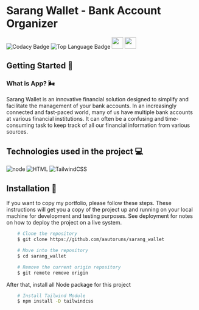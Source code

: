 # Sarang Wallet - Bank Account Organizer

![Codacy Badge](https://img.shields.io/codacy/grade/261e788060044de3b7ac80ce9bffec31?color=1a73e8&logo=codacy&style=for-the-badge)
![Top Language Badge](https://img.shields.io/github/languages/count/aautoruns/sarang_wallet?color=ff7921&label=LANGUAGE%20COUNT&logo=github&style=for-the-badge)
<a href='https://galihazellaa.vercel.app'><img
        src="https://img.shields.io/badge/See Website-252525?style=for-the-badge&logo=vercel&logoColor=white"
        height="30px"></a>
<a href="https://www.figma.com/file/sVb2WPlCXnA0lTghMJmWhP/Tailwind-Portfolio?t=vP5GI071PAcaw9Qt-1"><img
        src="https://img.shields.io/badge/See UI Design-252525?style=for-the-badge&logo=figma&logoColor=white"
        height="30px" target="_blank"></a>

## Getting Started 🚀

### What is App? 🌬️

Sarang Wallet is an innovative financial solution designed to simplify and facilitate the management of your bank accounts. In an increasingly connected and fast-paced world, many of us have multiple bank accounts at various financial institutions. It can often be a confusing and time-consuming task to keep track of all our financial information from various sources.

## Technologies used in the project 💻

![node](https://img.shields.io/badge/Node.js-43853D?style=for-the-badge&logo=node.js&logoColor=white)
![HTML](https://img.shields.io/badge/HTML5-E34F26?style=for-the-badge&logo=html5&logoColor=white)
![TailwindCSS](https://img.shields.io/badge/Tailwind%20CSS-fff?style=for-the-badge&logo=tailwindcss&logoColor=3ebaf2)

## Installation 📐

If you want to copy my portfolio, please follow these steps. These instructions will get you a copy of the project up
and running on your local machine for development and testing purposes. See deployment for notes on how to deploy the
project on a live system.

```bash
    # Clone the repository
    $ git clone https://github.com/aautoruns/sarang_wallet

    # Move into the repository
    $ cd sarang_wallet

    # Remove the current origin repository
    $ git remote remove origin
```

After that, install all Node package for this project

```bash
    # Install Tailwind Module
    $ npm install -D tailwindcss
```
